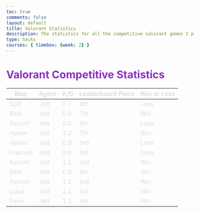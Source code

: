 ```yaml
---
toc: true
comments: false
layout: default
title: Valorant Statistics
description: The statistics for all the competitive valorant games I play
type: hacks
courses: { timebox: {week: 2} }
---
```

# <span style="color: #8c2fc2;">Valorant Competitive Statistics</span>

<head>
    <!-- load jQuery and DataTables output style and scripts -->
    <link rel="stylesheet" type="text/css" href="https://cdn.datatables.net/1.13.4/css/jquery.dataTables.min.css">
    <script type="text/javascript" language="javascript" src="https://code.jquery.com/jquery-3.6.0.min.js"></script>
    <script>var define = null;</script>
    <script type="text/javascript" language="javascript" src="https://cdn.datatables.net/1.13.4/js/jquery.dataTables.min.js"></script>
</head>

<style>
    .table {
        color: #eeeeee;
    }
    th {
        color: #dddddd;
    }

    * {
        color: #dddddd;
     }
</style>
<!-- Body contains the contents of the Document -->
<body>
    <table id="demo" class="table">
        <thead>
            <tr>
                <th>Map</th>
                <th>Agent</th>
                <th>K/D</th>
                <th>Leaderboard Place</th>
                <th>Win or Loss</th>
            </tr>
        </thead>
        <tbody>
            <tr>
                <td>Split</td>
                <td>Jett</td>
                <td>0.7</td>
                <td>8th</td>
                <td>Loss</td>
            </tr>
            <tr>
                <td>Bind</td>
                <td>Jett</td>
                <td>0.9</td>
                <td>7th</td>
                <td>Win</td>
            </tr>
            <tr>
                <td>Ascent</td>
                <td>Jett</td>
                <td>0.6</td>
                <td>9th</td>
                <td>Loss</td>
            </tr>
            <tr>
                <td>Haven</td>
                <td>Jett</td>
                <td>1.2</td>
                <td>7th</td>
                <td>Win</td>
            </tr>
            <tr>
                <td>Haven</td>
                <td>Jett</td>
                <td>0.9</td>
                <td>3rd</td>
                <td>Loss</td>
            </tr>
            <tr>
                <td>Fracture</td>
                <td>Jett</td>
                <td>0.9</td>
                <td>6th</td>
                <td>Loss</td>
            </tr>
            <tr>
                <td>Ascent</td>
                <td>Jett</td>
                <td>1.1</td>
                <td>3rd</td>
                <td>Win</td>
            </tr>
            <tr>
                <td>Bind</td>
                <td>Jett</td>
                <td>0.8</td>
                <td>9th</td>
                <td>Win</td>
            </tr>
            <tr>
                <td>Ascent</td>
                <td>Jett</td>
                <td>1.1</td>
                <td>3rd</td>
                <td>Win</td>
            </tr>
            <tr>
                <td>Lotus</td>
                <td>Jett</td>
                <td>2.1</td>
                <td>1st</td>
                <td>Win</td>
            </tr>
            <tr>
                <td>Pearl</td>
                <td>Jett</td>
                <td>1.2</td>
                <td>9th</td>
                <td>Win</td>
            </tr>
        </tbody>
    </table>
</body>

<!-- Script is used to embed executable code -->
<script>
    $("#demo").DataTable();
</script>